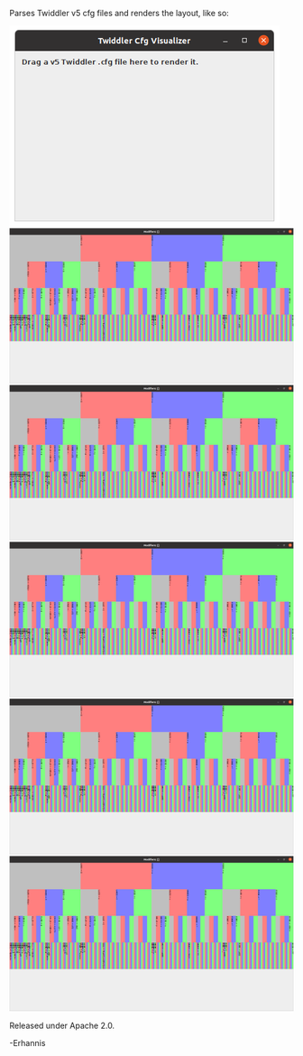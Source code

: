 Parses Twiddler v5 cfg files and renders the layout, like so:

![Start window](screenshot1.png?raw=true "Start window")
![Default layout, no mods](screenshot2.png?raw=true "Default layout, no mods")
![Default layout, Num](screenshot2.png?raw=true "Default layout, Num")
![Default layout, Ctrl](screenshot2.png?raw=true "Default layout, Ctrl")
![Default layout, Shift](screenshot2.png?raw=true "Default layout, Shift")
![Default layout, Num+Alt](screenshot2.png?raw=true "Default layout, Num+Alt")

Released under Apache 2.0.

-Erhannis